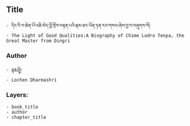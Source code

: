 ## Title
	- དིང་རི་བ་ཆེན་པོ་འཆི་མེད་བློ་གྲོས་བརྟན་པའི་རྣམ་ཐར་ཡོན་ཏན་རབ་གསལ་ཞེས་བྱ་བ་བཞུགས་སོ།
	- The Light of Good Qualities:A Biography of Chime Lodro Tenpa, the Great Master from Dingri

### Author
	- དྷརྨ་ཤྲཱི།
	- Lochen Dharmashri

### Layers:
	- book_title
	- author
	- chapter_title
